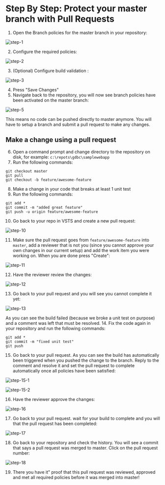 # Step By Step: Protect your master branch with Pull Requests #

1. Open the Branch policies for the master branch in your repository:

![step-1](images/step-1.png)

2. Configure the required policies:

![step-2](images/step-2.png)

3. (Optional) Configure build validation :

![step-3](images/step-3.png)

4. Press "Save Changes"
5. Navigate back to the repository, you will now see branch policies have been activated on the master branch:

![step-5](images/step-5.png)

This means no code can be pushed directly to master anymore. You will have to setup a branch and submit a pull request to make any changes.

## Make a change using a pull request
6. Open a command prompt and change directory to the repository on disk, for example: `c:\repots\gdbc\samplewebapp`
7. Run the following commands:
```
git checkout master
git pull
git checkout -b feature/awesome-feature
```
8. Make a change in your code that breaks at least 1 unit test
9. Run the following commands:
```
git add *
git commit -m "added great feature"
git push -u origin feature/awesome-feature
```
10. Go back to your repo in VSTS and create a new pull request:

![step-10](images/step-10.png)

11. Make sure the pull request goes from `feature/awesome-feature` into `master`, add a reviewer that is not you (since you cannot approve your own changes in our current setup) and add the work item you were working on. When you are done press "Create":

![step-11](images/step-11.png)

12. Have the reviewer review the changes:

![step-12](images/step-12.png)

13. Go back to your pull request and you will see you cannot complete it yet:

![step-13](images/step-13.png)

As you can see the build failed (because we broke a unit test on purpose) and a comment was left that must be resolved.
14. Fix the code again in your repository and run the following commands:
```
git add *
git commit -m "fixed unit test"
git push
```
15. Go back to your pull request. As you can see the build has automatically been triggered when you pushed the change to the branch. Reply to the comment and resolve it and set the pull request to complete automatically once all policies have been satisfied:

![step-15-1](images/step-15-1.png)

![step-15-2](images/step-15-2.png)

16. Have the reviewer approve the changes:

![step-16](images/step-16.png)

17. Go back to your pull request. wait for your build to complete and you will that the pull request has been completed:

![step-17](images/step-17.png)

18. Go back to your repository and check the history. You will see a commit that says a pull request was merged to master. Click on the pull request number:

![step-18](images/step-18.png)

19. There you have it" proof that this pull request was reviewed, approved and met all required policies before it was merged into master!